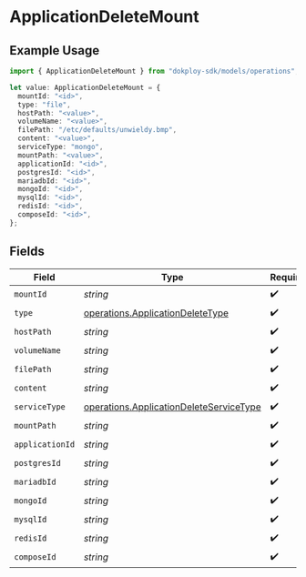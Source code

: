 # ApplicationDeleteMount

## Example Usage

```typescript
import { ApplicationDeleteMount } from "dokploy-sdk/models/operations";

let value: ApplicationDeleteMount = {
  mountId: "<id>",
  type: "file",
  hostPath: "<value>",
  volumeName: "<value>",
  filePath: "/etc/defaults/unwieldy.bmp",
  content: "<value>",
  serviceType: "mongo",
  mountPath: "<value>",
  applicationId: "<id>",
  postgresId: "<id>",
  mariadbId: "<id>",
  mongoId: "<id>",
  mysqlId: "<id>",
  redisId: "<id>",
  composeId: "<id>",
};
```

## Fields

| Field                                                                                              | Type                                                                                               | Required                                                                                           | Description                                                                                        |
| -------------------------------------------------------------------------------------------------- | -------------------------------------------------------------------------------------------------- | -------------------------------------------------------------------------------------------------- | -------------------------------------------------------------------------------------------------- |
| `mountId`                                                                                          | *string*                                                                                           | :heavy_check_mark:                                                                                 | N/A                                                                                                |
| `type`                                                                                             | [operations.ApplicationDeleteType](../../models/operations/applicationdeletetype.md)               | :heavy_check_mark:                                                                                 | N/A                                                                                                |
| `hostPath`                                                                                         | *string*                                                                                           | :heavy_check_mark:                                                                                 | N/A                                                                                                |
| `volumeName`                                                                                       | *string*                                                                                           | :heavy_check_mark:                                                                                 | N/A                                                                                                |
| `filePath`                                                                                         | *string*                                                                                           | :heavy_check_mark:                                                                                 | N/A                                                                                                |
| `content`                                                                                          | *string*                                                                                           | :heavy_check_mark:                                                                                 | N/A                                                                                                |
| `serviceType`                                                                                      | [operations.ApplicationDeleteServiceType](../../models/operations/applicationdeleteservicetype.md) | :heavy_check_mark:                                                                                 | N/A                                                                                                |
| `mountPath`                                                                                        | *string*                                                                                           | :heavy_check_mark:                                                                                 | N/A                                                                                                |
| `applicationId`                                                                                    | *string*                                                                                           | :heavy_check_mark:                                                                                 | N/A                                                                                                |
| `postgresId`                                                                                       | *string*                                                                                           | :heavy_check_mark:                                                                                 | N/A                                                                                                |
| `mariadbId`                                                                                        | *string*                                                                                           | :heavy_check_mark:                                                                                 | N/A                                                                                                |
| `mongoId`                                                                                          | *string*                                                                                           | :heavy_check_mark:                                                                                 | N/A                                                                                                |
| `mysqlId`                                                                                          | *string*                                                                                           | :heavy_check_mark:                                                                                 | N/A                                                                                                |
| `redisId`                                                                                          | *string*                                                                                           | :heavy_check_mark:                                                                                 | N/A                                                                                                |
| `composeId`                                                                                        | *string*                                                                                           | :heavy_check_mark:                                                                                 | N/A                                                                                                |